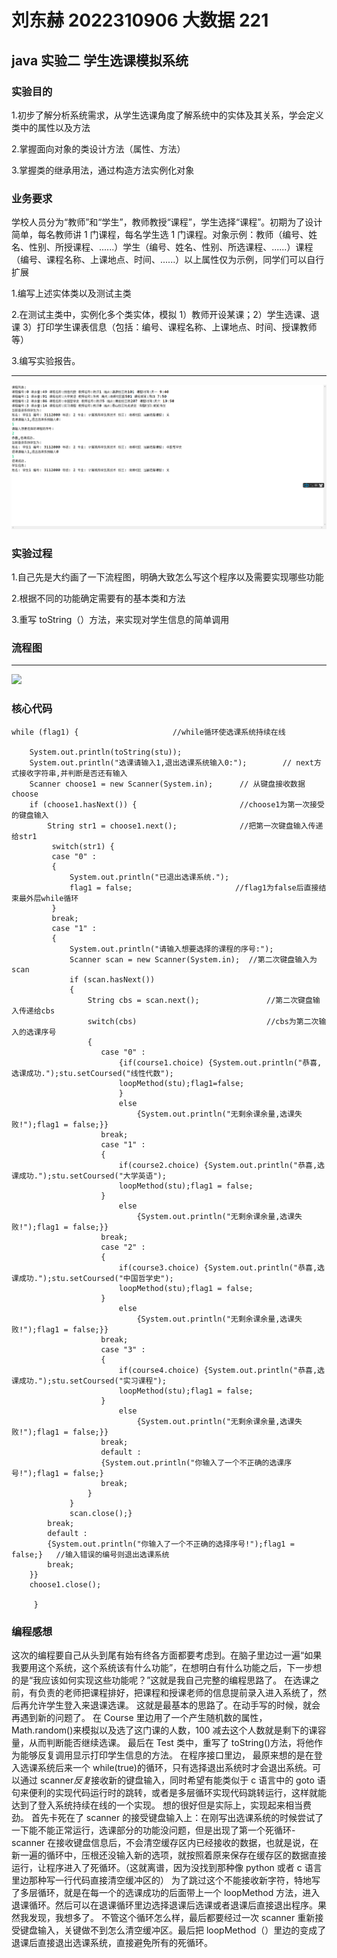 # 刘东赫 2022310906 大数据 221

## java 实验二 学生选课模拟系统

### 实验目的

1.初步了解分析系统需求，从学生选课角度了解系统中的实体及其关系，学会定义类中的属性以及方法

2.掌握面向对象的类设计方法（属性、方法）

3.掌握类的继承用法，通过构造方法实例化对象

### 业务要求

学校人员分为“教师”和“学生”，教师教授“课程”，学生选择“课程”。初期为了设计简单，每名教师讲 1 门课程，每名学生选 1 门课程。对象示例：教师（编号、姓名、性别、所授课程、......）学生（编号、姓名、性别、所选课程、......）课程（编号、课程名称、上课地点、时间、......）以上属性仅为示例，同学们可以自行扩展

1.编写上述实体类以及测试主类

2.在测试主类中，实例化多个类实体，模拟 1）教师开设某课；2）学生选课、退课 3）打印学生课表信息（包括：编号、课程名称、上课地点、时间、授课教师等）

3.编写实验报告。

---

![](https://github.com/Mellisa1002/javalab3/blob/main/%E5%BE%AE%E4%BF%A1%E5%9B%BE%E7%89%87_20201024200700.png)

### 实验过程

1.自己先是大约画了一下流程图，明确大致怎么写这个程序以及需要实现哪些功能&#x20;

2.根据不同的功能确定需要有的基本类和方法&#x20;

3.重写 toString（）方法，来实现对学生信息的简单调用

### 流程图

---

![](README_md_files/bda30780-6283-11ee-a4d1-89f358d509b4.jpeg?v=1&type=image)

### 核心代码

    while (flag1) {                     //while循环使选课系统持续在线

    	System.out.println(toString(stu));
    	System.out.println("选课请输入1,退出选课系统输入0:");        // next方式接收字符串,并判断是否还有输入
    	Scanner choose1 = new Scanner(System.in);      // 从键盘接收数据choose
        if (choose1.hasNext()) {                       //choose1为第一次接受的键盘输入
        	String str1 = choose1.next();              //把第一次键盘输入传递给str1
        	 switch(str1) {
        	 case "0" :
        	 {
        		 System.out.println("已退出选课系统.");
        		 flag1 = false;                       //flag1为false后直接结束最外层while循环
        	 }
        	 break;
        	 case "1" :
        	 {
        		 System.out.println("请输入想要选择的课程的序号:");
        		 Scanner scan = new Scanner(System.in);  //第二次键盘输入为scan
        		 if (scan.hasNext())
        		 {
        			 String cbs = scan.next();               //第二次键盘输入传递给cbs
        			 switch(cbs)                             //cbs为第二次输入的选课序号
        			 {
        			 	case "0" :
        			 		{if(course1.choice) {System.out.println("恭喜,选课成功.");stu.setCoursed("线性代数");
        			 		loopMethod(stu);flag1=false;
        			 		}
        			 		else
        			 			{System.out.println("无剩余课余量,选课失败!");flag1 = false;}}
        			 	break;
        			 	case "1" :
        			 	{
        			 		if(course2.choice) {System.out.println("恭喜,选课成功.");stu.setCoursed("大学英语");
        			 		loopMethod(stu);flag1 = false;
        			 	}
        			 		else
        			 			{System.out.println("无剩余课余量,选课失败!");flag1 = false;}}
        			 	break;
        			 	case "2" :
        			 	{
        			 		if(course3.choice) {System.out.println("恭喜,选课成功.");stu.setCoursed("中国哲学史");
        			 		loopMethod(stu);flag1 = false;
        			 	}
        			 		else
        			 			{System.out.println("无剩余课余量,选课失败!");flag1 = false;}}
        			 	break;
        			 	case "3" :
        			 	{
        			 		if(course4.choice) {System.out.println("恭喜,选课成功.");stu.setCoursed("实习课程");
        			 		loopMethod(stu);flag1 = false;
        			 	}
        			 		else
        			 			{System.out.println("无剩余课余量,选课失败!");flag1 = false;}}
        			 	break;
        			 	default :
        			 	{System.out.println("你输入了一个不正确的选课序号!");flag1 = false;}
        			 	break;
        			 }
        		 }
        		 scan.close();}
        	break;
        	default :
        	{System.out.println("你输入了一个不正确的选择序号!");flag1 = false;}   //输入错误的编号则退出选课系统
        	break;
        }}
        choose1.close();

    	 }

### 编程感想

这次的编程要自己从头到尾有始有终各方面都要考虑到。在脑子里边过一遍“如果我要用这个系统，这个系统该有什么功能”，在想明白有什么功能之后，下一步想的是“我应该如何实现这些功能呢？”这就是我自己完整的编程思路了。 在选课之前，有负责的老师把课程排好，把课程和授课老师的信息提前录入进入系统了，然后再允许学生登入来退课选课。 这就是最基本的思路了。在动手写的时候，就会再遇到新的问题了。 在 Course 里边用了一个产生随机数的属性，Math.random()来模拟以及选了这门课的人数，100 减去这个人数就是剩下的课容量，从而判断能否继续选课。 最后在 Test 类中，重写了 toString()方法，将他作为能够反复调用显示打印学生信息的方法。 在程序接口里边， 最原来想的是在登入选课系统后来一个 while(true)的循环，只有选择退出系统时才会退出系统。可以通过 scanner*反复*接收新的键盘输入，同时希望有能类似于 c 语言中的 goto 语句来便利的实现代码运行时的跳转，或者是多层循环实现代码跳转运行，这样就能达到了登入系统持续在线的一个实现。 想的很好但是实际上，实现起来相当费劲。 首先卡死在了 scanner 的接受键盘输入上：在刚写出选课系统的时候尝试了一下能不能正常运行，选课部分的功能没问题，但是出现了第一个死循环-scanner 在接收键盘信息后，不会清空缓存区内已经接收的数据，也就是说，在新一遍的循环中，压根还没输入新的选项，就按照着原来保存在缓存区的数据直接运行，让程序进入了死循环。（这就离谱，因为没找到那种像 python 或者 c 语言里边那种写一行代码直接清空缓冲区的） 为了跳过这个不能接收新字符，特地写了多层循环，就是在每一个的选课成功的后面带上一个 loopMethod 方法，进入退课循环。然后可以在退课循环里边选择退课后选课或者退课后直接退出程序。果然我发现，我想多了。 不管这个循环怎么样，最后都要经过一次 scanner 重新接受键盘输入，关键做不到怎么清空缓冲区。最后把 loopMethod（）里边的变成了退课后直接退出选课系统，直接避免所有的死循环。
